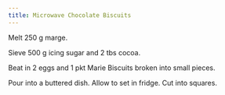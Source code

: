 ```yaml
---
title: Microwave Chocolate Biscuits
---
```


Melt 250 g marge.

Sieve 500 g icing sugar and 2 tbs cocoa.

Beat in 2 eggs and 1 pkt Marie Biscuits broken into small pieces.

Pour into a buttered dish.
Allow to set in fridge.
Cut into squares.
